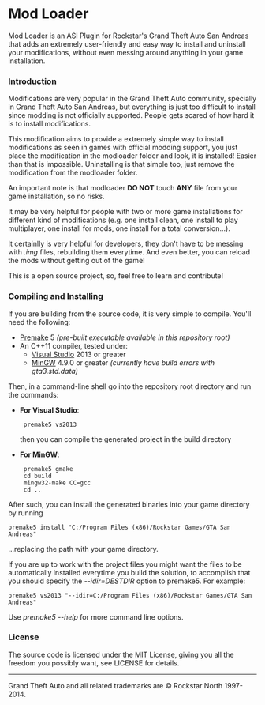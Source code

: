Mod Loader
=============================

Mod Loader is an ASI Plugin for Rockstar's Grand Theft Auto San Andreas that adds an extremely user-friendly and easy way to install and uninstall your modifications, without even messing around anything in your game installation.

### Introduction

Modifications are very popular in the Grand Theft Auto community, specially in Grand Theft Auto San Andreas, but everything is just too difficult to install since modding is not officially supported. People gets scared of how hard it is to install modifications.

This modification aims to provide a extremely simple way to install modifications as seen in games with official modding support, you just place the modification in the modloader folder and look, it is installed! Easier than that is impossible. Uninstalling is that simple too, just remove the modification from the modloader folder.

An important note is that modloader **DO NOT** touch **ANY** file from your game installation, so no risks.

It may be very helpful for people with two or more game installations for different kind of modifications (e.g. one install clean, one install to play multiplayer, one install for mods, one install for a total conversion...).

It certainlly is very helpful for developers, they don't have to be messing with *.img* files, rebuilding them everytime. And even better, you can reload the mods without getting out of the game!

This is a open source project, so, feel free to learn and contribute!


### Compiling and Installing

If you are building from the source code, it is very simple to compile. You'll need the following:

+ [Premake](http://industriousone.com/premake/download) 5 *(pre-built executable available in this repository root)*
+ An C++11 compiler, tested under:
    - [Visual Studio](http://www.visualstudio.com/downloads) 2013 or greater
    - [MinGW](http://mingw-w64.sourceforge.net/download.php) 4.9.0 or greater _(currently have build errors with gta3.std.data)_


Then, in a command-line shell go into the repository root directory and run the commands:

 + __For Visual Studio__:
 
        premake5 vs2013

    then you can compile the generated project in the build directory

 + __For MinGW__:
 
        premake5 gmake
        cd build
        mingw32-make CC=gcc
        cd ..


After such, you can install the generated binaries into your game directory by running

    premake5 install "C:/Program Files (x86)/Rockstar Games/GTA San Andreas"

  ...replacing the path with your game directory.

If you are up to work with the project files you might want the files to be automatically installed everytime you build the solution, to accomplish that you should specify the *--idir=DESTDIR* option to premake5.
For example:
 
    premake5 vs2013 "--idir=C:/Program Files (x86)/Rockstar Games/GTA San Andreas"

Use *premake5 --help* for more command line options.

### License

The source code is licensed under the MIT License, giving you all the freedom you possibly want, see LICENSE for details.

- - - - - - - - - - - - - - - - - - - - - - - - - - - - - - - - - - - - - - - - - - - - - - - -
Grand Theft Auto and all related trademarks are © Rockstar North 1997-2014.
